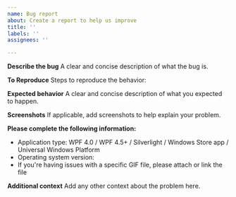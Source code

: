 ```yaml
---
name: Bug report
about: Create a report to help us improve
title: ''
labels: ''
assignees: ''

---
```


**Describe the bug**
A clear and concise description of what the bug is.

**To Reproduce**
Steps to reproduce the behavior:

**Expected behavior**
A clear and concise description of what you expected to happen.

**Screenshots**
If applicable, add screenshots to help explain your problem.

**Please complete the following information:**
- Application type: WPF 4.0 / WPF 4.5+ / Silverlight / Windows Store app / Universal Windows Platform
- Operating system version:
- If you're having issues with a specific GIF file, please attach or link the file

**Additional context**
Add any other context about the problem here.
